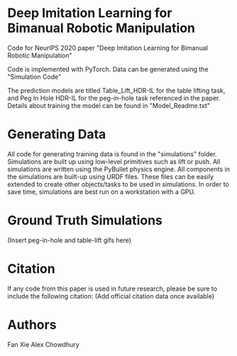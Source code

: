 # Deep Imitation Learning for Bimanual Robotic Manipulation

Code for NeurIPS 2020 paper "Deep Imitation Learning for Bimanual Robotic Manipulation"

Code is implemented with PyTorch. Data can be generated using the "Simulation Code"


The prediction models are titled Table_Lift_HDR-IL for the table lifting task, and Peg In Hole HDR-IL for the peg-in-hole task referenced in the paper. Details about training the model can be found in "Model_Readme.txt"

# Generating Data

All code for generating training data is found in the "simulations" folder. Simulations are built up using low-level primitives such as lift or push. All simulations are written using the PyBullet physics engine. All components in the simulations are built-up using URDF files. These files can be easily extended to create other objects/tasks to be used in simulations. In order to save time, simulations are best run on a workstation with a GPU.


# Ground Truth Simulations 
(Insert peg-in-hole and table-lift gifs here)

# Citation
If any code from this paper is used in future research, please be sure to include the following citation:
(Add official citation data once available)

# Authors

Fan Xie
Alex Chowdhury








